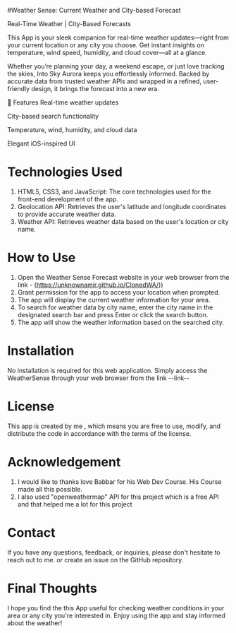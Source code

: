 #Weather Sense: Current Weather and City-based Forecast

Real-Time Weather | City-Based Forecasts

This App is your sleek companion for real-time weather updates—right from your current location or any city you choose.
Get instant insights on temperature, wind speed, humidity, and cloud cover—all at a glance.

Whether you’re planning your day, a weekend escape, or just love tracking the skies, Into Sky Aurora keeps you effortlessly informed.
Backed by accurate data from trusted weather APIs and wrapped in a refined, user-friendly design, it brings the forecast into a new era.

🌟 Features
Real-time weather updates

City-based search functionality

Temperature, wind, humidity, and cloud data

Elegant iOS-inspired UI

# Technologies Used

1. HTML5, CSS3, and JavaScript: The core technologies used for the front-end development of the app.
2. Geolocation API: Retrieves the user's latitude and longitude coordinates to provide accurate weather data.
3. Weather API: Retrieves weather data based on the user's location or city name.

# How to Use

1. Open the Weather Sense Forecast website in your web browser from the link - (https://unknownamir.github.io/ClonedWA/))
2. Grant permission for the app to access your location when prompted.
3. The app will display the current weather information for your area.
4. To search for weather data by city name, enter the city name in the designated search bar and press Enter or click the search button.
5. The app will show the weather information based on the searched city.

# Installation

No installation is required for this web application. Simply access the WeatherSense through your web browser from the link --link--

# License

This app is created by me , which means you are free to use, modify, and distribute the code in accordance with the terms of the license.

# Acknowledgement

1. I would like to thanks love Babbar for his Web Dev Course. His Course made all this possible.
2. I also used "openweathermap" API for this project which is a free API and that helped me a lot for this project

# Contact

If you have any questions, feedback, or inquiries, please don't hesitate to reach out to me.
or create an issue on the GitHub repository.

# Final Thoughts

I hope you find the this App useful for checking weather conditions in your area or any city you're interested in. 
Enjoy using the app and stay informed about the weather!


